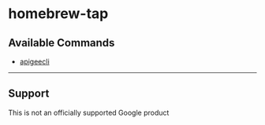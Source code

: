 # homebrew-tap

## Available Commands

* [apigeecli](https://github.com/srinandans/apigeecli)

___

## Support

This is not an officially supported Google product
